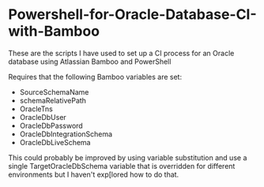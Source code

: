 # Powershell-for-Oracle-Database-CI-with-Bamboo
These are the scripts I have used to set up a CI process 
for an Oracle database using Atlassian Bamboo and PowerShell

Requires that the following Bamboo variables are set:

- SourceSchemaName
- schemaRelativePath
- OracleTns
- OracleDbUser
- OracleDbPassword
- OracleDbIntegrationSchema
- OracleDbLiveSchema

This could probably be improved by using variable substitution 
and use a single TargetOracleDbSchema variable that is overridden
for different environments but I haven't exp[lored how to do that.